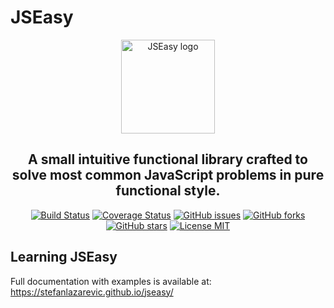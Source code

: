 # JSEasy

<p align="center">
    <a href="#" target="_blank" rel="noopener noreferrer">
        <img width="150" src="https://image.ibb.co/cvqPQS/logo.png" alt="JSEasy logo">
    </a>
</p>

<h2 align="center">
    A small intuitive functional library crafted to solve most common JavaScript problems in pure functional style.
</h2>

<p align="center">
    <a href="https://travis-ci.org/stefanlazarevic/jseasy"><img src="https://travis-ci.org/stefanlazarevic/jseasy.svg?branch=master" alt="Build Status" /></a>
    <a href="https://coveralls.io/github/stefanlazarevic/jseasy?branch=master"><img src="https://coveralls.io/repos/github/stefanlazarevic/jseasy/badge.svg?branch=master" alt="Coverage Status" /></a>
    <a href="https://github.com/stefanlazarevic/jseasy/issues"><img src="https://img.shields.io/github/issues/stefanlazarevic/jseasy.svg?style=flat-square" alt="GitHub issues" /></a>
    <a href="https://github.com/stefanlazarevic/jseasy/network"><img src="https://img.shields.io/github/forks/stefanlazarevic/jseasy.svg?style=flat-square" alt="GitHub forks" /></a>
    <a href="https://github.com/stefanlazarevic/jseasy/stargazers"><img src="https://img.shields.io/github/stars/stefanlazarevic/jseasy.svg?style=flat-square" alt="GitHub stars" /></a>
    <a href="https://opensource.org/licenses/MIT"><img src="https://img.shields.io/github/license/stefanlazarevic/jseasy.svg" alt="License MIT" /></a>
</p>

## Learning JSEasy

Full documentation with examples is available at: <a href="https://stefanlazarevic.github.io/jseasy/" target="_blank">https://stefanlazarevic.github.io/jseasy/</a>
